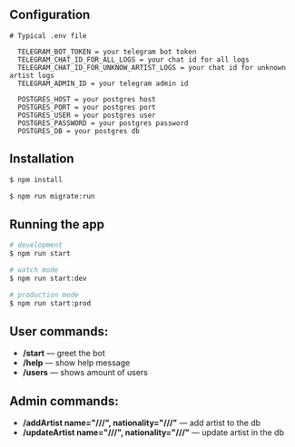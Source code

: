 
## Configuration
    # Typical .env file
  
      TELEGRAM_BOT_TOKEN = your telegram bot token
      TELEGRAM_CHAT_ID_FOR_ALL_LOGS = your chat id for all logs
      TELEGRAM_CHAT_ID_FOR_UNKNOW_ARTIST_LOGS = your chat id for unknown artist logs
      TELEGRAM_ADMIN_ID = your telegram admin id
      
      POSTGRES_HOST = your postgres host
      POSTGRES_PORT = your postgres port
      POSTGRES_USER = your postgres user
      POSTGRES_PASSWORD = your postgres password
      POSTGRES_DB = your postgres db


## Installation

```bash
$ npm install
```
```bash
$ npm run migrate:run
```

## Running the app

```bash
# development
$ npm run start

# watch mode
$ npm run start:dev

# production mode
$ npm run start:prod
```

## User commands:
    
<div>
  <ul>
    <li>
      <b>/start</b> — greet the bot
    </li>
    <li>
      <b>/help</b> — show help message
    </li>
    <li>
      <b>/users</b> — shows amount of users
    </li>
  </ul>
</div>

    
## Admin commands:
 <div>
  <ul>
    <li>
      <b>/addArtist name="///", nationality="///"</b> — add artist to the db
    </li>
    <li>
       <b>/updateArtist name="///", nationality="///"</b> — update artist in the db
    </li>
  </ul>
</div>

